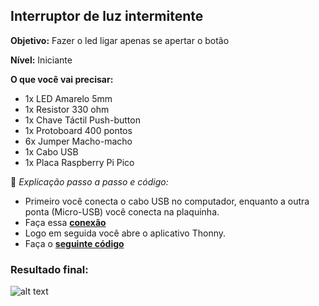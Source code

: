 ## Interruptor de luz intermitente
**Objetivo:** Fazer o led ligar apenas se apertar o botão

**Nível:** Iniciante  

**O que você vai precisar:**
- 1x LED Amarelo 5mm
- 1x Resistor 330 ohm
- 1x Chave Táctil Push-button
- 1x Protoboard 400 pontos
- 6x Jumper Macho-macho
- 1x Cabo USB
- 1x Placa Raspberry Pi Pico



📘 *Explicação passo a passo e código:*
- Primeiro você conecta o cabo USB no computador, enquanto a outra ponta (Micro-USB) você conecta na plaquinha.
- Faça essa **[conexão](./assets/)**
- Logo em seguida você abre o aplicativo Thonny.
- Faça o **[seguinte código](./src/)**
### Resultado final:
![alt text](./assets)